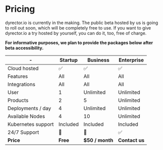# Pricing

dyrector.io is currently in the making. The public beta hosted by us is going to roll out soon, which will be completely free to use. If you want to give dyrector.io a try hosted by yourself, you can do it, too, free of charge.

**For informative purposes, we plan to provide the packages below after beta accessibility.**



| -                  | Startup  | Business        | Enterprise     |
| ------------------ | -------- | --------------- | -------------- |
| Cloud hosted       | ✅        | ✅               | ✅              |
| Features           | All      | All             | All            |
| Integrations       | All      | All             | All            |
| User               | 1        | Unlimited       | Unlimited      |
| Products           | 2        | 5               | Unlimited      |
| Deployments / day  | 4        | Unlimited       | Unlimited      |
| Available Nodes    | 4        | 10              | Unlimited      |
| Kubernetes support | Included | Included        | Included       |
| 24/7 Support       | 🚫       | 🚫              | ✅              |
| **Price**          | **Free** | **$50 / month** | **Contact us** |
